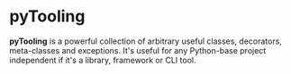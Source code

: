 # pyTooling

**pyTooling** is a powerful collection of arbitrary useful classes, decorators, meta-classes and exceptions. 
It's useful for any Python-base project independent if it's a library, framework or CLI tool.

